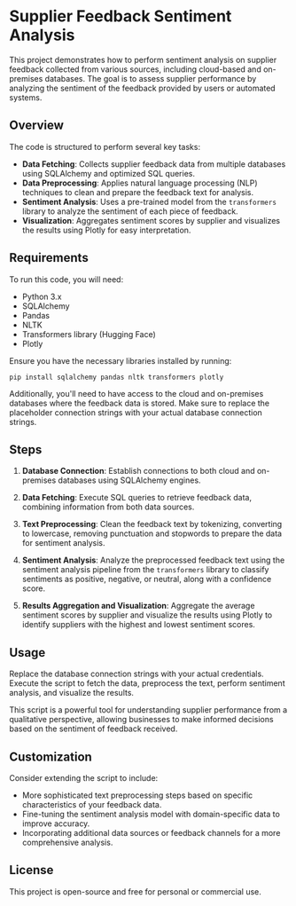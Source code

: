 # Supplier Feedback Sentiment Analysis

This project demonstrates how to perform sentiment analysis on supplier feedback collected from various sources, including cloud-based and on-premises databases. The goal is to assess supplier performance by analyzing the sentiment of the feedback provided by users or automated systems.

## Overview

The code is structured to perform several key tasks:
- **Data Fetching**: Collects supplier feedback data from multiple databases using SQLAlchemy and optimized SQL queries.
- **Data Preprocessing**: Applies natural language processing (NLP) techniques to clean and prepare the feedback text for analysis.
- **Sentiment Analysis**: Uses a pre-trained model from the `transformers` library to analyze the sentiment of each piece of feedback.
- **Visualization**: Aggregates sentiment scores by supplier and visualizes the results using Plotly for easy interpretation.

## Requirements

To run this code, you will need:
- Python 3.x
- SQLAlchemy
- Pandas
- NLTK
- Transformers library (Hugging Face)
- Plotly

Ensure you have the necessary libraries installed by running:
```
pip install sqlalchemy pandas nltk transformers plotly
```

Additionally, you'll need to have access to the cloud and on-premises databases where the feedback data is stored. Make sure to replace the placeholder connection strings with your actual database connection strings.

## Steps

1. **Database Connection**: Establish connections to both cloud and on-premises databases using SQLAlchemy engines.
   
2. **Data Fetching**: Execute SQL queries to retrieve feedback data, combining information from both data sources.

3. **Text Preprocessing**: Clean the feedback text by tokenizing, converting to lowercase, removing punctuation and stopwords to prepare the data for sentiment analysis.

4. **Sentiment Analysis**: Analyze the preprocessed feedback text using the sentiment analysis pipeline from the `transformers` library to classify sentiments as positive, negative, or neutral, along with a confidence score.

5. **Results Aggregation and Visualization**: Aggregate the average sentiment scores by supplier and visualize the results using Plotly to identify suppliers with the highest and lowest sentiment scores.

## Usage

Replace the database connection strings with your actual credentials. Execute the script to fetch the data, preprocess the text, perform sentiment analysis, and visualize the results.

This script is a powerful tool for understanding supplier performance from a qualitative perspective, allowing businesses to make informed decisions based on the sentiment of feedback received.

## Customization

Consider extending the script to include:
- More sophisticated text preprocessing steps based on specific characteristics of your feedback data.
- Fine-tuning the sentiment analysis model with domain-specific data to improve accuracy.
- Incorporating additional data sources or feedback channels for a more comprehensive analysis.

## License

This project is open-source and free for personal or commercial use.
